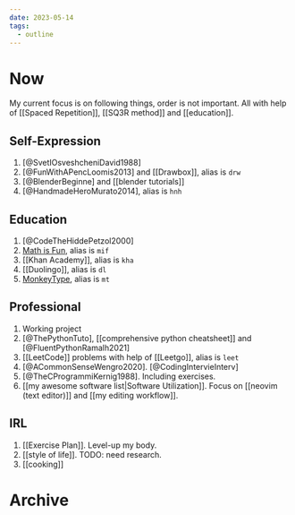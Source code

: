 ```yaml
---
date: 2023-05-14
tags:
  - outline
---
```


# Now

My current focus is on following things, order is not important.
All with help of [[Spaced Repetition]], [[SQ3R method]] and [[education]].

## Self-Expression

1. [@SvetIOsveshcheniDavid1988]
2. [@FunWithAPencLoomis2013] and [[Drawbox]], alias is `drw`
3. [@BlenderBeginne] and [[blender tutorials]]
4. [@HandmadeHeroMurato2014], alias is `hnh`

## Education

1. [@CodeTheHiddePetzol2000]
2. [Math is Fun](https://www.mathsisfun.com/), alias is `mif`
3. [[Khan Academy]], alias is `kha`
4. [[Duolingo]], alias is `dl`
5. [MonkeyType](https://monkeytype.com/), alias is `mt`

## Professional

1. Working project
1. [@ThePythonTuto], [[comprehensive python cheatsheet]] and [@FluentPythonRamalh2021]
2. [[LeetCode]] problems with help of [[Leetgo]], alias is `leet`
3. [@ACommonSenseWengro2020]. [@CodingIntervieInterv]
4. [@TheCProgrammiKernig1988]. Including exercises.
5. [[my awesome software list|Software Utilization]].
    Focus on [[neovim (text editor)]] and [[my editing workflow]].

## IRL

1. [[Exercise Plan]]. Level-up my body.
2. [[style of life]]. TODO: need research.
3. [[cooking]]

# Archive
